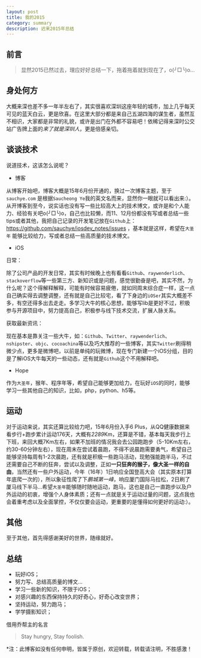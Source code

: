 ```yaml
---
layout: post
title: 我的2015
category: summary
description: 迟来2015年总结
---
```




## 前言

> 显然2015已然过去，理应好好总结一下，拖着拖着就到现在了，o(╯□╰)o...

## 身处何方

大概来深也差不多一年半左右了，其实很喜欢深圳这座年轻的城市，加上几乎每天可见的蓝天白云，更是欣喜。在这里大部分都是来自己五湖四海的谋生者，虽然互不相识，大家都是非常的礼貌，或许是出门在外都不容易吧！依稀记得来深时公交站广告牌上面的*来了就是深圳人*，更是倍感亲切。

## 谈谈技术

说道技术，这该怎么说呢？

* 博客

从博客开始吧，博客大概是15年6月份开通的，换过一次博客主题，至于``sauchye.com`` 是根据``Saucheong Ye``我的英文名而来，显然你一眼就可以看出来:）。从开博客到至今，说实话也没有写一些比较高大上的技术博文，或许是和个人能力、经验有关吧o(╯□╰)o，自己也比较懒，而11、12月份都没有写或者总结一些tips或者其他，我把自己记录的开发笔记放在``Github``上：https://github.com/sauchye/iosdev_notes/issues ，基本就是这样，希望在``大圣年`` 能够比较给力，写或者总结一些高质量的技术博文。

* iOS

日常：

除了公司产品的开发日常，其实有时候晚上也有看看``Github``、``raywenderlich``、``stackoverflow``等一些第三方、新知识或是问题，感觉很勤奋是吧，其实不然，为什么呢？这个得解释解释，可能有时候容易疲倦，就如同周末综合症一样，这一点自己确实得去调整调整，还有就是自己比较宅，看了下身边的``iOSer``其实大概差不多，有空还得多出去走走。多学习大牛的核心思想，能够写lib是更好不过，积极参与开源项目中，努力提高自己，积极参与线下技术交流，扩展人脉关系。

获取最新资讯：

现在基本是靠关注一些大牛，如：``Github``、``Twitter``、``raywenderlich``、``nshipster``、``objc``、``cocoachina``等以及巧大推荐的一些博客，其实``Twitter``刷得稍微少点，更多是微博吧，以前是单纯的玩微博，现在专门新建一个iOS分组，目的是了解iOS大牛每天的一些动态，还有就是``Github``这个不用解释吧。

* Hope

作为``大圣年``，猴年、程序年等，希望自己能够更加给力，在玩好``iOS``的同时，能够学习一些其他自己的知识，比如，php，python、h5等。

## 运动

对于运动来说，其实还算比较给力吧，15年6月份入手6 Plus，从QQ健康数据来看步行+跑步累计运动176天，大概有*2289*Km，还算是不错，基本每天我步行上下班，来回大概7Km左右，如果不加班的情况我会去公园跑跑步（5-10Km左右，约30-60分钟左右），现在周末在尝试着晨跑，不得不说晨跑需要勇气，希望自己能够坚持每周有1-2次晨跑，还有就是积极一些跑马活动，现勉强能跑半马，不过还需要自己不断的狂奔，尝试以及调整，正如**一只狂奔的猴子，像大圣一样的自由**，当然还有一些户外运动，今年（16年）1日响应全国登高大会（其实原本打算年底爬一次的），所以象征性爬了下*鹏城第一峰*，响应厦门国际马拉松，2日刷了厦马线下半马...希望``大圣年``能够随时随地运动，跑马，这也是自己一直跑步以及户外运动的初衷，增强个人身体素质；还有一点就是关于运动过量的问题，这点我也会着重考虑以及全面掌控，不仅仅要会运动，更重要的是懂得如何更好的运动:）。

## 其他

至于其他，首先得感谢美好的世界，随缘就好。

## 总结

* 玩好iOS；
* 努力写、总结高质量的博文...
* 学习一些新的知识，不限于iOS；
* 对感兴趣的东西保持持久的好奇心，好奇心改变世界；
* 坚持运动，努力跑马；
* 学学摄影知识；

借用乔帮主的名言

> Stay hungry, Stay foolish.



*注：此博客如没有任何申明，皆属于原创，欢迎转载，转载请注明，不胜感激！